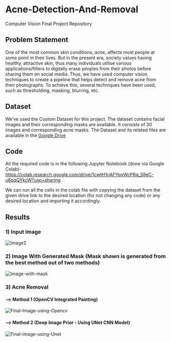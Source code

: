 # Acne-Detection-And-Removal

Computer Vision Final Project Repository

## Problem Statement

One of the most common skin conditions, acne, affects most people at some point in their lives. But in the present era, society values having healthy, attractive skin, thus many individuals utilise various applications/filters to digitally erase pimples from their photos before sharing them on social media. Thus, we have used computer vision techniques to create a pipeline that helps detect and remove acne from their photographs. To achieve this, several techniques have been used, such as thresholding, masking, blurring, etc.

## Dataset

We’ve used the Custom Dataset for this project. The dataset contains facial images and their corresponding masks are available. It consists of 30 images and corresponding acne masks.
The Dataset and its related files are available in the [Google Drive](https://drive.google.com/drive/folders/1oGuYy11tp83f16bV4O3QGkSU1QnjcIsO?usp=sharing)

## Code

All the required code is in the following Jupyter Notebook (done via Google Colab)- https://colab.research.google.com/drive/1cwtH1rjAFYpxWcP6q_59eC-u6pqQYkcW?usp=sharing


We can run all the cells in the colab file with copying the dataset from the given drive link to the desired location (for not changing any code) or any desired location and importing it accordingly.

## Results
### 1) Input Image
![Image2](https://github.com/VinayN18/Acne-Detection-And-Removal/assets/114673422/e0f98c37-134c-4a33-be55-4e2068257bf9)

### 2) Image With Generated Mask (Mask shown is generated from the best method out of two methods)
![Image-with-mask](https://github.com/VinayN18/Acne-Detection-And-Removal/assets/114673422/af0900a9-2981-4712-87b8-038cf654c9c8)

### 3) Acne Removal 

#### --> Method 1 (OpenCV Integrated Painting)
![Final-Image-using-Opencv](https://github.com/VinayN18/Acne-Detection-And-Removal/assets/114673422/d8402885-d92c-457d-8d12-6b5b307f6b7b)


#### --> Method 2 (Deep Image Prior - Using UNet CNN Model)
![Final-image-using-Unet](https://github.com/VinayN18/Acne-Detection-And-Removal/assets/114673422/1e2ae742-0ab1-4a1d-a996-99cede6ee974)
